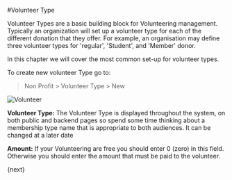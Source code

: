 <!-- add-breadcrumbs -->
#Volunteer Type

Volunteer Types are a basic building block for Volunteering management. Typically an organization will set up a volunteer type for each of the different donation that they offer. For example, an organisation may define three volunteer types for 'regular', 'Student', and 'Member' donor.

In this chapter we will cover the most common set-up for volunteer types.

To create new volunteer Type go to:

> Non Profit > Volunteer Type > New

<img class="screenshot" alt="Volunteer" src="/docs/assets/img/non_profit/volunteer/volunteer_type.png">


**Volunteer Type:** The Volunteer Type is displayed throughout the system, on both public and backend pages so spend some time thinking about a membership type name that is appropriate to both audiences. It can be changed at a later date

**Amount:** If your Volunteering are free you should enter 0 (zero) in this field. Otherwise you should enter the amount that must be paid to the volunteer.

{next}